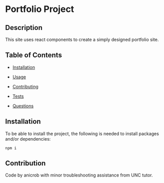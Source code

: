 # Portfolio Project


## Description

This site uses react components to create a simply designed portfolio site.

## Table of Contents
* [Installation](#installation)
* [Usage](#usage)

* [Contributing](#contributing)
* [Tests](#tests)
* [Questions](#questions)

## Installation

To be able to install the project, the following is needed to install packages and/or dependencies:
~~~
npm i
~~~

## Contribution

Code by anicrob with minor troubleshooting assistance from UNC tutor. 

## 